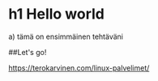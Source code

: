 # h1 Hello world

a) tämä on ensimmäinen tehtäväni

##Let's go!

https://terokarvinen.com/linux-palvelimet/
